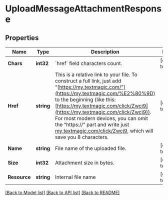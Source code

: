 # UploadMessageAttachmentResponse

## Properties
Name | Type | Description | Notes
------------ | ------------- | ------------- | -------------
**Chars** | **int32** | &#x60;href&#x60; field characters count.  | [default to null]
**Href** | **string** | This is a relative link to your file. To construct a full link, just add “[https://my.textmagic.com/”](https://my.textmagic.com/%E2%80%9D) to the beginning (like this: [https://my.textmagic.com/click/Zwcj9](https://my.textmagic.com/click/Zwcj9)). For most modern devices, you can omit the “https://” part and write just [my.textmagic.com/click/Zwcj9](https://my.textmagic.com/click/Zwcj9), which will save you 8 characters.  | [default to null]
**Name** | **string** | File name of the uploaded file.  | [default to null]
**Size** | **int32** | Attachment size in bytes. | [default to null]
**Resource** | **string** | Internal file name | [default to null]

[[Back to Model list]](../README.md#documentation-for-models) [[Back to API list]](../README.md#documentation-for-api-endpoints) [[Back to README]](../README.md)


